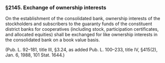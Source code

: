 ### §2145. Exchange of ownership interests ###

On the establishment of the consolidated bank, ownership interests of the stockholders and subscribers to the guaranty funds of the constituent district banks for cooperatives (including stock, participation certificates, and allocated equities) shall be exchanged for like ownership interests in the consolidated bank on a book value basis.

(Pub. L. 92–181, title III, §3.24, as added Pub. L. 100–233, title IV, §415(2), Jan. 6, 1988, 101 Stat. 1644.)